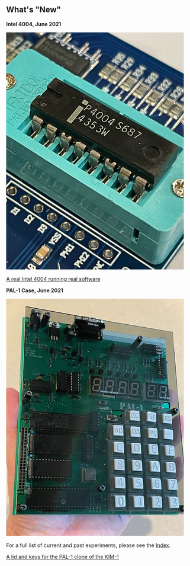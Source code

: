 
## What's "New"


**Intel 4004, June 2021**

![](images/4004a.jpeg)

[A real Intel 4004 running real software](https://github.com/GrantMeStrength/retro/blob/gh-pages/Projects/index.md)




**PAL-1 Case, June 2021**


![](images/pal1a.jpeg)

For a full list of current and past experiments, please see the [Index](index.md).

[A lid and keys for the PAL-1 clone of the KIM-1](https://github.com/grantmestrength/kim1)